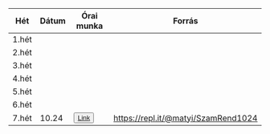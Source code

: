 | Hét | Dátum | Órai munka | Forrás |
|-------|-------|-------------------------------------|-------------------------------------|
| 1.hét |  |  |  |
| 2.hét |  |  |  |
| 3.hét |  |  |  |
| 4.hét |  |  |  |
| 5.hét |  |  |  |
| 6.hét |  |  |  |
| 7.hét | 10.24 | <button class="button-save large">[Link](https://SzamRend1024.matyi.repl.run)</button> | https://repl.it/@matyi/SzamRend1024 |
